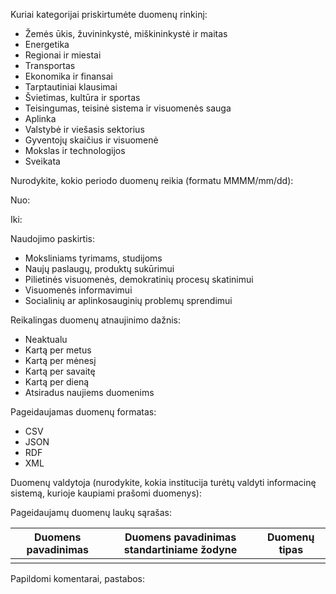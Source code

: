 Kuriai kategorijai priskirtumėte duomenų rinkinį:

- Žemės ūkis, žuvininkystė, miškininkystė ir maitas
- Energetika
- Regionai ir miestai
- Transportas
- Ekonomika ir finansai
- Tarptautiniai klausimai
- Švietimas, kultūra ir sportas
- Teisingumas, teisinė sistema ir visuomenės sauga
- Aplinka
- Valstybė ir viešasis sektorius
- Gyventojų skaičius ir visuomenė
- Mokslas ir technologijos
- Sveikata

Nurodykite, kokio periodo duomenų reikia (formatu MMMM/mm/dd):

Nuo:

Iki:

Naudojimo paskirtis:

- Moksliniams tyrimams, studijoms
- Naujų paslaugų, produktų sukūrimui
- Pilietinės visuomenės, demokratinių procesų skatinimui
- Visuomenės informavimui
- Socialinių ar aplinkosauginių problemų sprendimui

Reikalingas duomenų atnaujinimo dažnis:

- Neaktualu
- Kartą per metus
- Kartą per mėnesį
- Kartą per savaitę
- Kartą per dieną
- Atsiradus naujiems duomenims

Pageidaujamas duomenų formatas:

- CSV
- JSON
- RDF
- XML

Duomenų valdytoja (nurodykite, kokia institucija turėtų valdyti informacinę
sistemą, kurioje kaupiami prašomi duomenys):


Pageidaujamų duomenų laukų sąrašas:

| Duomens pavadinimas                  | Duomens pavadinimas standartiniame žodyne | Duomenų tipas          |
| ------------------------------------ | ----------------------------------------- | ---------------------- |
|                                      |                                           |                        |


Papildomi komentarai, pastabos:
